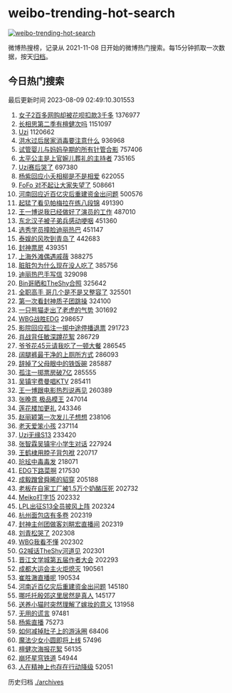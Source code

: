 # weibo-trending-hot-search

[![weibo-trending-hot-search](https://github.com/ameizi/weibo-trending-hot-search/actions/workflows/ci.yml/badge.svg)](https://github.com/ameizi/weibo-trending-hot-search/actions/workflows/ci.yml)

微博热搜榜，记录从 2021-11-08 日开始的微博热门搜索。每15分钟抓取一次数据，按天[归档](./archives)。

## 今日热门搜索

<!-- BEGIN --> 
最后更新时间 2023-08-09 02:49:10.301553 
1. [女子2百多网购却被花呗扣款3千多](https://s.weibo.com/weibo?q=%23%E5%A5%B3%E5%AD%902%E7%99%BE%E5%A4%9A%E7%BD%91%E8%B4%AD%E5%8D%B4%E8%A2%AB%E8%8A%B1%E5%91%97%E6%89%A3%E6%AC%BE3%E5%8D%83%E5%A4%9A%23&t=31&band_rank=1&Refer=top) 1376977
1. [长相思第二季有檀健次吗](https://s.weibo.com/weibo?q=%23%E9%95%BF%E7%9B%B8%E6%80%9D%E7%AC%AC%E4%BA%8C%E5%AD%A3%E6%9C%89%E6%AA%80%E5%81%A5%E6%AC%A1%E5%90%97%23&t=31&band_rank=2&Refer=top) 1151097
1. [Uzi](https://s.weibo.com/weibo?q=Uzi&t=31&band_rank=6&Refer=top) 1120662
1. [洪水过后居家消毒要注意什么](https://s.weibo.com/weibo?q=%23%E6%B4%AA%E6%B0%B4%E8%BF%87%E5%90%8E%E5%B1%85%E5%AE%B6%E6%B6%88%E6%AF%92%E8%A6%81%E6%B3%A8%E6%84%8F%E4%BB%80%E4%B9%88%23&t=31&band_rank=3&Refer=top) 936968
1. [试管婴儿与妈妈孕期的所有针管合影](https://s.weibo.com/weibo?q=%E8%AF%95%E7%AE%A1%E5%A9%B4%E5%84%BF%E4%B8%8E%E5%A6%88%E5%A6%88%E5%AD%95%E6%9C%9F%E7%9A%84%E6%89%80%E6%9C%89%E9%92%88%E7%AE%A1%E5%90%88%E5%BD%B1&t=31&band_rank=4&Refer=top) 757406
1. [太平公主是上官婉儿葬礼的主持者](https://s.weibo.com/weibo?q=%23%E5%A4%AA%E5%B9%B3%E5%85%AC%E4%B8%BB%E6%98%AF%E4%B8%8A%E5%AE%98%E5%A9%89%E5%84%BF%E8%91%AC%E7%A4%BC%E7%9A%84%E4%B8%BB%E6%8C%81%E8%80%85%23&t=31&band_rank=14&Refer=top) 735165
1. [Uzi赛后哭了](https://s.weibo.com/weibo?q=%23Uzi%E8%B5%9B%E5%90%8E%E5%93%AD%E4%BA%86%23&t=31&band_rank=5&Refer=top) 697380
1. [杨紫回应小夭相柳是不是相爱](https://s.weibo.com/weibo?q=%23%E6%9D%A8%E7%B4%AB%E5%9B%9E%E5%BA%94%E5%B0%8F%E5%A4%AD%E7%9B%B8%E6%9F%B3%E6%98%AF%E4%B8%8D%E6%98%AF%E7%9B%B8%E7%88%B1%23&t=31&band_rank=7&Refer=top) 622055
1. [FoFo 对不起让大家失望了](https://s.weibo.com/weibo?q=FoFo%20%E5%AF%B9%E4%B8%8D%E8%B5%B7%E8%AE%A9%E5%A4%A7%E5%AE%B6%E5%A4%B1%E6%9C%9B%E4%BA%86&t=31&band_rank=8&Refer=top) 508661
1. [河南回应近百亿灾后重建资金出问题](https://s.weibo.com/weibo?q=%23%E6%B2%B3%E5%8D%97%E5%9B%9E%E5%BA%94%E8%BF%91%E7%99%BE%E4%BA%BF%E7%81%BE%E5%90%8E%E9%87%8D%E5%BB%BA%E8%B5%84%E9%87%91%E5%87%BA%E9%97%AE%E9%A2%98%23&t=31&band_rank=12&Refer=top) 500576
1. [起猛了看见帕梅拉在练八段锦](https://s.weibo.com/weibo?q=%23%E8%B5%B7%E7%8C%9B%E4%BA%86%E7%9C%8B%E8%A7%81%E5%B8%95%E6%A2%85%E6%8B%89%E5%9C%A8%E7%BB%83%E5%85%AB%E6%AE%B5%E9%94%A6%23&t=31&band_rank=9&Refer=top) 491390
1. [王一博说我已经做好了演员的工作](https://s.weibo.com/weibo?q=%23%E7%8E%8B%E4%B8%80%E5%8D%9A%E8%AF%B4%E6%88%91%E5%B7%B2%E7%BB%8F%E5%81%9A%E5%A5%BD%E4%BA%86%E6%BC%94%E5%91%98%E7%9A%84%E5%B7%A5%E4%BD%9C%23&t=31&band_rank=22&Refer=top) 487010
1. [东北汉子被子弟兵感动哽咽](https://s.weibo.com/weibo?q=%23%E4%B8%9C%E5%8C%97%E6%B1%89%E5%AD%90%E8%A2%AB%E5%AD%90%E5%BC%9F%E5%85%B5%E6%84%9F%E5%8A%A8%E5%93%BD%E5%92%BD%23&t=31&band_rank=10&Refer=top) 451360
1. [选秀学员撞脸迪丽热巴](https://s.weibo.com/weibo?q=%23%E9%80%89%E7%A7%80%E5%AD%A6%E5%91%98%E6%92%9E%E8%84%B8%E8%BF%AA%E4%B8%BD%E7%83%AD%E5%B7%B4%23&t=31&band_rank=11&Refer=top) 451147
1. [泰娱的风吹到青岛了](https://s.weibo.com/weibo?q=%23%E6%B3%B0%E5%A8%B1%E7%9A%84%E9%A3%8E%E5%90%B9%E5%88%B0%E9%9D%92%E5%B2%9B%E4%BA%86%23&t=31&band_rank=13&Refer=top) 442683
1. [封神票房](https://s.weibo.com/weibo?q=%E5%B0%81%E7%A5%9E%E7%A5%A8%E6%88%BF&t=31&band_rank=14&Refer=top) 439351
1. [上海外滩偶遇戚薇](https://s.weibo.com/weibo?q=%23%E4%B8%8A%E6%B5%B7%E5%A4%96%E6%BB%A9%E5%81%B6%E9%81%87%E6%88%9A%E8%96%87%23&t=31&band_rank=15&Refer=top) 388275
1. [脏脏包为什么现在没人吃了](https://s.weibo.com/weibo?q=%23%E8%84%8F%E8%84%8F%E5%8C%85%E4%B8%BA%E4%BB%80%E4%B9%88%E7%8E%B0%E5%9C%A8%E6%B2%A1%E4%BA%BA%E5%90%83%E4%BA%86%23&t=31&band_rank=47&Refer=top) 385756
1. [迪丽热巴手写信](https://s.weibo.com/weibo?q=%E8%BF%AA%E4%B8%BD%E7%83%AD%E5%B7%B4%E6%89%8B%E5%86%99%E4%BF%A1&t=31&band_rank=16&Refer=top) 329098
1. [Bin哥晒和TheShy合照](https://s.weibo.com/weibo?q=%23Bin%E5%93%A5%E6%99%92%E5%92%8CTheShy%E5%90%88%E7%85%A7%23&t=31&band_rank=17&Refer=top) 325642
1. [全职高手 哥几个是不是又整容了](https://s.weibo.com/weibo?q=%E5%85%A8%E8%81%8C%E9%AB%98%E6%89%8B%20%E5%93%A5%E5%87%A0%E4%B8%AA%E6%98%AF%E4%B8%8D%E6%98%AF%E5%8F%88%E6%95%B4%E5%AE%B9%E4%BA%86&t=31&band_rank=37&Refer=top) 325501
1. [第一次看封神质子团跳操](https://s.weibo.com/weibo?q=%23%E7%AC%AC%E4%B8%80%E6%AC%A1%E7%9C%8B%E5%B0%81%E7%A5%9E%E8%B4%A8%E5%AD%90%E5%9B%A2%E8%B7%B3%E6%93%8D%23&t=31&band_rank=18&Refer=top) 324100
1. [一只熊猫走出了老虎的气势](https://s.weibo.com/weibo?q=%23%E4%B8%80%E5%8F%AA%E7%86%8A%E7%8C%AB%E8%B5%B0%E5%87%BA%E4%BA%86%E8%80%81%E8%99%8E%E7%9A%84%E6%B0%94%E5%8A%BF%23&t=31&band_rank=45&Refer=top) 301692
1. [WBG战胜EDG](https://s.weibo.com/weibo?q=%23WBG%E6%88%98%E8%83%9CEDG%23&t=31&band_rank=19&Refer=top) 298657
1. [影院回应孤注一掷中途停播退票](https://s.weibo.com/weibo?q=%23%E5%BD%B1%E9%99%A2%E5%9B%9E%E5%BA%94%E5%AD%A4%E6%B3%A8%E4%B8%80%E6%8E%B7%E4%B8%AD%E9%80%94%E5%81%9C%E6%92%AD%E9%80%80%E7%A5%A8%23&t=31&band_rank=27&Refer=top) 291723
1. [肖战背任敏深蹲花絮](https://s.weibo.com/weibo?q=%23%E8%82%96%E6%88%98%E8%83%8C%E4%BB%BB%E6%95%8F%E6%B7%B1%E8%B9%B2%E8%8A%B1%E7%B5%AE%23&t=31&band_rank=20&Refer=top) 286729
1. [爷爷花45元请我吃了一顿大餐](https://s.weibo.com/weibo?q=%E7%88%B7%E7%88%B7%E8%8A%B145%E5%85%83%E8%AF%B7%E6%88%91%E5%90%83%E4%BA%86%E4%B8%80%E9%A1%BF%E5%A4%A7%E9%A4%90&t=31&band_rank=21&Refer=top) 286545
1. [阔腿裤最干净的上厕所方式](https://s.weibo.com/weibo?q=%23%E9%98%94%E8%85%BF%E8%A3%A4%E6%9C%80%E5%B9%B2%E5%87%80%E7%9A%84%E4%B8%8A%E5%8E%95%E6%89%80%E6%96%B9%E5%BC%8F%23&t=31&band_rank=23&Refer=top) 286093
1. [辞掉了父母眼中的铁饭碗](https://s.weibo.com/weibo?q=%23%E8%BE%9E%E6%8E%89%E4%BA%86%E7%88%B6%E6%AF%8D%E7%9C%BC%E4%B8%AD%E7%9A%84%E9%93%81%E9%A5%AD%E7%A2%97%23&t=31&band_rank=24&Refer=top) 285887
1. [孤注一掷票房破7亿](https://s.weibo.com/weibo?q=%23%E5%AD%A4%E6%B3%A8%E4%B8%80%E6%8E%B7%E7%A5%A8%E6%88%BF%E7%A0%B47%E4%BA%BF%23&t=31&band_rank=25&Refer=top) 285555
1. [吴镇宇费曼唱KTV](https://s.weibo.com/weibo?q=%23%E5%90%B4%E9%95%87%E5%AE%87%E8%B4%B9%E6%9B%BC%E5%94%B1KTV%23&t=31&band_rank=26&Refer=top) 285411
1. [王一博跟电影热烈说再见](https://s.weibo.com/weibo?q=%E7%8E%8B%E4%B8%80%E5%8D%9A%E8%B7%9F%E7%94%B5%E5%BD%B1%E7%83%AD%E7%83%88%E8%AF%B4%E5%86%8D%E8%A7%81&t=31&band_rank=28&Refer=top) 260389
1. [张晚意 极品模王](https://s.weibo.com/weibo?q=%E5%BC%A0%E6%99%9A%E6%84%8F%20%E6%9E%81%E5%93%81%E6%A8%A1%E7%8E%8B&t=31&band_rank=29&Refer=top) 247014
1. [莲花楼加更礼](https://s.weibo.com/weibo?q=%23%E8%8E%B2%E8%8A%B1%E6%A5%BC%E5%8A%A0%E6%9B%B4%E7%A4%BC%23&t=31&band_rank=30&Refer=top) 243346
1. [赵丽颖第一次发儿子想想](https://s.weibo.com/weibo?q=%23%E8%B5%B5%E4%B8%BD%E9%A2%96%E7%AC%AC%E4%B8%80%E6%AC%A1%E5%8F%91%E5%84%BF%E5%AD%90%E6%83%B3%E6%83%B3%23&t=31&band_rank=31&Refer=top) 238106
1. [老天爱笨小孩](https://s.weibo.com/weibo?q=%E8%80%81%E5%A4%A9%E7%88%B1%E7%AC%A8%E5%B0%8F%E5%AD%A9&t=31&band_rank=32&Refer=top) 237114
1. [Uzi无缘S13](https://s.weibo.com/weibo?q=%23Uzi%E6%97%A0%E7%BC%98S13%23&t=31&band_rank=33&Refer=top) 233420
1. [张智霖吴镇宇小学生对话](https://s.weibo.com/weibo?q=%23%E5%BC%A0%E6%99%BA%E9%9C%96%E5%90%B4%E9%95%87%E5%AE%87%E5%B0%8F%E5%AD%A6%E7%94%9F%E5%AF%B9%E8%AF%9D%23&t=31&band_rank=42&Refer=top) 227924
1. [王鹤棣用脖子背包袱](https://s.weibo.com/weibo?q=%23%E7%8E%8B%E9%B9%A4%E6%A3%A3%E7%94%A8%E8%84%96%E5%AD%90%E8%83%8C%E5%8C%85%E8%A2%B1%23&t=31&band_rank=34&Refer=top) 220717
1. [玱玹中毒毒发](https://s.weibo.com/weibo?q=%23%E7%8E%B1%E7%8E%B9%E4%B8%AD%E6%AF%92%E6%AF%92%E5%8F%91%23&t=31&band_rank=35&Refer=top) 218071
1. [EDG下路菜啊](https://s.weibo.com/weibo?q=EDG%E4%B8%8B%E8%B7%AF%E8%8F%9C%E5%95%8A&t=31&band_rank=36&Refer=top) 217530
1. [成毅蹭曾舜晞的貂穿](https://s.weibo.com/weibo?q=%23%E6%88%90%E6%AF%85%E8%B9%AD%E6%9B%BE%E8%88%9C%E6%99%9E%E7%9A%84%E8%B2%82%E7%A9%BF%23&t=31&band_rank=38&Refer=top) 205188
1. [老板在自家工厂被1.5万个奶酪压死](https://s.weibo.com/weibo?q=%23%E8%80%81%E6%9D%BF%E5%9C%A8%E8%87%AA%E5%AE%B6%E5%B7%A5%E5%8E%82%E8%A2%AB1.5%E4%B8%87%E4%B8%AA%E5%A5%B6%E9%85%AA%E5%8E%8B%E6%AD%BB%23&t=31&band_rank=39&Refer=top) 202732
1. [Meiko打字15](https://s.weibo.com/weibo?q=Meiko%E6%89%93%E5%AD%9715&t=31&band_rank=41&Refer=top) 202332
1. [LPL出征S13全员披风上阵](https://s.weibo.com/weibo?q=%23LPL%E5%87%BA%E5%BE%81S13%E5%85%A8%E5%91%98%E6%8A%AB%E9%A3%8E%E4%B8%8A%E9%98%B5%23&t=31&band_rank=40&Refer=top) 202324
1. [杭州面包店有多卷](https://s.weibo.com/weibo?q=%23%E6%9D%AD%E5%B7%9E%E9%9D%A2%E5%8C%85%E5%BA%97%E6%9C%89%E5%A4%9A%E5%8D%B7%23&t=31&band_rank=42&Refer=top) 202319
1. [封神主创团做客刘畊宏直播间](https://s.weibo.com/weibo?q=%23%E5%B0%81%E7%A5%9E%E4%B8%BB%E5%88%9B%E5%9B%A2%E5%81%9A%E5%AE%A2%E5%88%98%E7%95%8A%E5%AE%8F%E7%9B%B4%E6%92%AD%E9%97%B4%23&t=31&band_rank=44&Refer=top) 202319
1. [刘青松哭了](https://s.weibo.com/weibo?q=%23%E5%88%98%E9%9D%92%E6%9D%BE%E5%93%AD%E4%BA%86%23&t=31&band_rank=45&Refer=top) 202308
1. [WBG我看不懂](https://s.weibo.com/weibo?q=WBG%E6%88%91%E7%9C%8B%E4%B8%8D%E6%87%82&t=31&band_rank=49&Refer=top) 202302
1. [G2喊话TheShy河道见](https://s.weibo.com/weibo?q=%23G2%E5%96%8A%E8%AF%9DTheShy%E6%B2%B3%E9%81%93%E8%A7%81%23&t=31&band_rank=43&Refer=top) 202301
1. [晋江文学城第五届作者大会](https://s.weibo.com/weibo?q=%E6%99%8B%E6%B1%9F%E6%96%87%E5%AD%A6%E5%9F%8E%E7%AC%AC%E4%BA%94%E5%B1%8A%E4%BD%9C%E8%80%85%E5%A4%A7%E4%BC%9A&t=31&band_rank=48&Refer=top) 202293
1. [成都大运会主火炬熄灭](https://s.weibo.com/weibo?q=%23%E6%88%90%E9%83%BD%E5%A4%A7%E8%BF%90%E4%BC%9A%E4%B8%BB%E7%81%AB%E7%82%AC%E7%86%84%E7%81%AD%23&t=31&band_rank=46&Refer=top) 190561
1. [崔胜澈直播呢](https://s.weibo.com/weibo?q=%E5%B4%94%E8%83%9C%E6%BE%88%E7%9B%B4%E6%92%AD%E5%91%A2&t=31&band_rank=50&Refer=top) 190534
1. [河南近百亿灾后重建资金出问题](https://s.weibo.com/weibo?q=%E6%B2%B3%E5%8D%97%E8%BF%91%E7%99%BE%E4%BA%BF%E7%81%BE%E5%90%8E%E9%87%8D%E5%BB%BA%E8%B5%84%E9%87%91%E5%87%BA%E9%97%AE%E9%A2%98&t=31&band_rank=39&Refer=top) 145180
1. [哪吒托殷郊这里居然是真人](https://s.weibo.com/weibo?q=%23%E5%93%AA%E5%90%92%E6%89%98%E6%AE%B7%E9%83%8A%E8%BF%99%E9%87%8C%E5%B1%85%E7%84%B6%E6%98%AF%E7%9C%9F%E4%BA%BA%23&t=31&band_rank=30&Refer=top) 145177
1. [送养小猫时突然理解了嫁妆的意义](https://s.weibo.com/weibo?q=%E9%80%81%E5%85%BB%E5%B0%8F%E7%8C%AB%E6%97%B6%E7%AA%81%E7%84%B6%E7%90%86%E8%A7%A3%E4%BA%86%E5%AB%81%E5%A6%86%E7%9A%84%E6%84%8F%E4%B9%89&t=31&band_rank=38&Refer=top) 131958
1. [无用的谎言](https://s.weibo.com/weibo?q=%E6%97%A0%E7%94%A8%E7%9A%84%E8%B0%8E%E8%A8%80&t=31&band_rank=46&Refer=top) 97481
1. [杨紫直播](https://s.weibo.com/weibo?q=%E6%9D%A8%E7%B4%AB%E7%9B%B4%E6%92%AD&t=31&band_rank=48&Refer=top) 75273
1. [如何减掉肚子上的游泳圈](https://s.weibo.com/weibo?q=%23%E5%A6%82%E4%BD%95%E5%87%8F%E6%8E%89%E8%82%9A%E5%AD%90%E4%B8%8A%E7%9A%84%E6%B8%B8%E6%B3%B3%E5%9C%88%23&t=31&band_rank=50&Refer=top) 68406
1. [魔法少女小圆即将上线](https://s.weibo.com/weibo?q=%E9%AD%94%E6%B3%95%E5%B0%91%E5%A5%B3%E5%B0%8F%E5%9C%86%E5%8D%B3%E5%B0%86%E4%B8%8A%E7%BA%BF&t=31&band_rank=48&Refer=top) 57496
1. [檀健次海报花絮](https://s.weibo.com/weibo?q=%23%E6%AA%80%E5%81%A5%E6%AC%A1%E6%B5%B7%E6%8A%A5%E8%8A%B1%E7%B5%AE%23&t=31&band_rank=45&Refer=top) 56135
1. [崩坏星穹铁道](https://s.weibo.com/weibo?q=%23%E5%B4%A9%E5%9D%8F%E6%98%9F%E7%A9%B9%E9%93%81%E9%81%93%23&t=31&band_rank=47&Refer=top) 54944
1. [人在精神上也存在行动降级](https://s.weibo.com/weibo?q=%E4%BA%BA%E5%9C%A8%E7%B2%BE%E7%A5%9E%E4%B8%8A%E4%B9%9F%E5%AD%98%E5%9C%A8%E8%A1%8C%E5%8A%A8%E9%99%8D%E7%BA%A7&t=31&band_rank=49&Refer=top) 52051
<!-- END -->

历史归档 [./archives](./archives)

